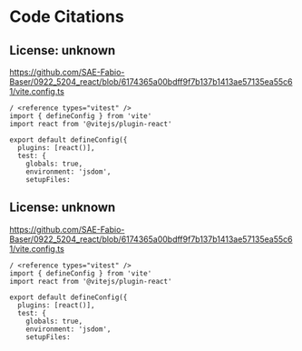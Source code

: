 # Code Citations

## License: unknown
https://github.com/SAE-Fabio-Baser/0922_5204_react/blob/6174365a00bdff9f7b137b1413ae57135ea55c61/vite.config.ts

```
/ <reference types="vitest" />
import { defineConfig } from 'vite'
import react from '@vitejs/plugin-react'

export default defineConfig({
  plugins: [react()],
  test: {
    globals: true,
    environment: 'jsdom',
    setupFiles:
```


## License: unknown
https://github.com/SAE-Fabio-Baser/0922_5204_react/blob/6174365a00bdff9f7b137b1413ae57135ea55c61/vite.config.ts

```
/ <reference types="vitest" />
import { defineConfig } from 'vite'
import react from '@vitejs/plugin-react'

export default defineConfig({
  plugins: [react()],
  test: {
    globals: true,
    environment: 'jsdom',
    setupFiles:
```

